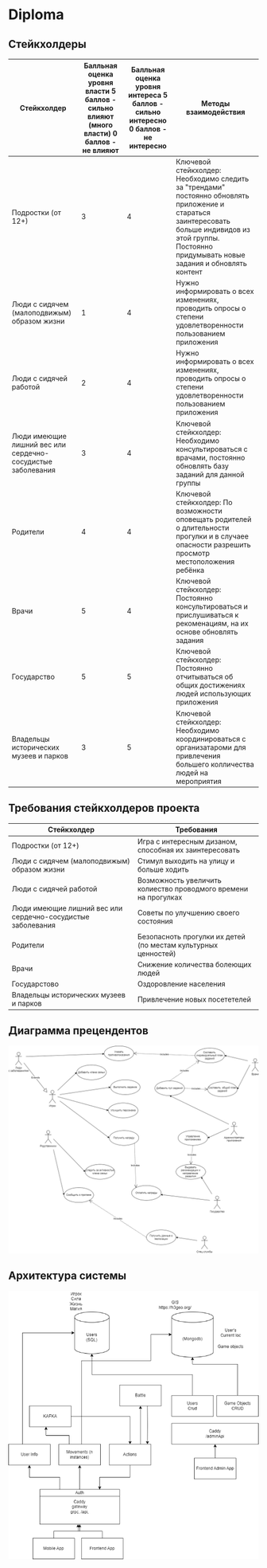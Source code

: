 # Diploma

## Стейкхолдеры
| Стейкхолдер | Балльная оценка уровня власти 5 баллов - сильно влияют (много власти) 0 баллов - не влияют | Балльная оценка уровня интереса 5 баллов - сильно интересно  0 баллов - не интересно| Методы взаимодействия |
| ------ | ------ | ------ | ------ |
| Подростки (от 12+) | 3 | 4 | Ключевой стейкхолдер: Необходимо следить за "трендами" постоянно обновлять приложение и стараться заинтересовать больше индивидов из этой группы. Постоянно придумывать новые задания и обновлять контент |
| Люди с сидячем (малоподвижым) образом жизни | 1 | 4 | Нужно информировать о всех изменениях, проводить опросы о степени удовлетворенности пользованием приложения |
| Люди с сидячей работой | 2 | 4 | Нужно информировать о всех изменениях, проводить опросы о степени удовлетворенности пользованием приложения |
| Люди имеющие лишний вес или сердечно-сосудистые заболевания | 3 | 4 | Ключевой стейкхолдер: Необходимо консультироваться с врачами, постоянно обновлять базу заданий для данной группы |
| Родители | 4 | 4 | Ключевой стейкхолдер: По возможности оповещать родителей о длительности прогулки и в случаее опасности разрешить просмотр местоположения ребёнка |
| Врачи | 5 | 4 | Ключевой стейкхолдер: Постоянно консультироваться и прислушиваться к рекоменациям, на их основе обновлять задания |
| Государство | 5 | 5 | Ключевой стейкхолдер: Постоянно отчитываться об общих достижениях людей использующих приложения |
| Владельцы исторических музеев и парков | 3 | 5 | Ключевой стейкхолдер: Необходимо координироваться с организатароми для привлечения большего колличества людей на мероприятия |

## Требования стейкхолдеров проекта
| Стейкхолдер | Требования |
| ------ | ------ |
| Подростки (от 12+) | Игра с интересным дизаном, способная их заинтересовать 
| Люди с сидячем (малоподвижым) образом жизни | Стимул выходить на улицу и больше ходить |
| Люди с сидячей работой | Возможность увеличить колиество проводмого времени на прогулках |
| Люди имеющие лишний вес или сердечно-сосудистые заболевания | Советы по улучшению своего состояния |
| Родители | Безопасноть прогулки их детей (по местам культурных ценностей) | 
| Врачи | Снижение количества болеющих людей  |
| Государстово | Оздоровление населения |
| Владельцы исторических музеев и парков | Привлечение новых посететелей |


## Диаграмма прецендентов

![Диаграмма прецендентов](./static/Диаграмма%20прецендентов.png)

## Архитектура системы

![Архитектура системы](./static/Архитектура%20системы.png)
